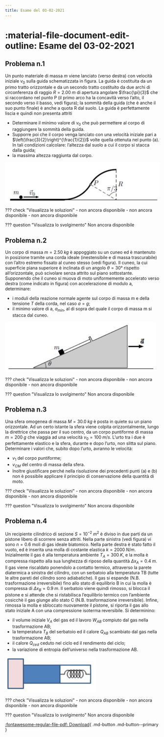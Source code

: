```yaml
---
title: Esame del 03-02-2021 
---
```


# :material-file-document-edit-outline: Esame del 03-02-2021 

## Problema n.1
Un punto materiale di massa $m$ viene lanciato (verso destra) con velocità iniziale $v_0$ sulla guida schematizzata in figura. La guida è costituita da un primo tratto orizzontale e da un secondo tratto costituito da due archi di circonferenza di raggio $R = 2.00 \; m$ di apertura angolare $\frac{\pi}{3}$ che si raccordano nel punto P (il primo arco ha la concavità verso l’alto, il secondo verso il basso, vedi figura); la sommità della guida (che è anche il suo punto finale) è anche a quota R dal suolo. La guida è perfettamente liscia e quindi non presenta attriti

- Determinare il minimo valore di $v_0$ che può permettere al corpo di raggiungere la sommità della guida.
- Supporre poi che il corpo venga lanciato con una velocità iniziale pari a $\left(\frac{3}{2}\right)^{\frac{1}{2}}$ volte quella ottenuta nel punto (a). In tali condizioni calcolare: l’altezza dal suolo a cui il corpo si stacca dalla guida;
- la massima altezza raggiunta dal corpo.

![image](1-03022021.JPG)

??? check "Visualizza le soluzioni"
    - non ancora disponibile
    - non ancora disponibile
    - non ancora disponibile

??? question "Visualizza lo svolgimento"
    Non ancora disponibile

## Problema n.2
Un corpo di massa $m=2.50  \; kg$ è appoggiato su un cuneo ed è mantenuto in posizione tramite una corda ideale (inestensibile e di massa trascurabile) con l’altro estremo fissato al cuneo stesso (vedi figura). Il cuneo, la cui superficie piana superiore è inclinata di un angolo $θ=30°$ rispetto all’orizzontale, può scivolare senza attrito sul piano sottostante. Supponendo che il cuneo si muova di moto uniformemente accelerato verso destra (come indicato in figura) con accelerazione di modulo a, determinare:

- i moduli della reazione normale agente sul corpo di massa $m$ e della tensione $T$ della corda, nel caso $a=g$;
- il minimo valore di a, $a_{min}$, al di sopra del quale il corpo di massa m si stacca dal cuneo.

![image](2-03022021.JPG)
    
??? check "Visualizza le soluzioni"
    - non ancora disponibile
    - non ancora disponibile
    - non ancora disponibile

??? question "Visualizza lo svolgimento"
    Non ancora disponibile

## Problema n.3
Una sfera omogenea di massa $M=30.0 \; kg$ è posta in quiete su un piano orizzontale. Ad un certo istante la sfera viene colpita orizzontalmente, lungo la direttrice che passa per il suo centro, da un corpo puntiforme di massa $m=200 \; g$ che viaggia ad una velocità $v_0=100 \; m/s$. L’urto tra i due è perfettamente elastico e la sfera, durante e dopo l’urto, non slitta sul piano. Determinare i valori che, subito dopo l’urto, avranno le velocità:

- $v_1$ del corpo puntiforme;
- $v_{CM}$ del centro di massa della sfera.
- Inoltre giustificare perché nella risoluzione dei precedenti punti (a) e (b) non è possibile applicare il principio di conservazione della quantità di moto.
    
??? check "Visualizza le soluzioni"
    - non ancora disponibile
    - non ancora disponibile
    - non ancora disponibile

??? question "Visualizza lo svolgimento"
    Non ancora disponibile

## Problema n.4
Un recipiente cilindrico di sezione $S=10^{-2} \; m^2$ è diviso in due parti da un pistone libero di scorrere senza attriti. Nella parte sinistra (vedi figura) vi sono $n=0.6$ moli di gas ideale biatomico. Nella parte destra è stato fatto il vuoto, ed è inserita una molla di costante elastica $k=2000 \; N/m$. Inizialmente il gas è alla temperatura ambiente $T_A=300 \; K$, e la molla è compressa rispetto alla sua lunghezza di riposo della quantità $\Delta x_A =0.4 \; m$. Il gas viene riscaldato ponendolo a contatto termico, attraverso la parete diatermica a sinistra del cilindro, con un serbatoio alla temperatura TB (tutte le altre pareti del cilindro sono adiabatiche). Il gas si espande (N.B. trasformazione irreversibile) fino allo stato di equilibrio B in cui la molla è compressa di $\Delta x_B=0.9 \; m$. Il serbatoio viene quindi rimosso, si blocca il pistone e si attende che si ristabilisca l’equilibrio termico con l’ambiente cosicchè il gas giunge allo stato C (N.B. trasformazione irreversibile). Infine, rimossa la molla e sbloccato nuovamente il pistone, si riporta il gas allo stato iniziale A con una compressione isoterma reversibile. Si determinino:

- il volume iniziale $V_A$ del gas ed il lavoro $W_{AB}$ compiuto dal gas nella trasformazione AB;
- la temperatura $T_B$ del serbatoio ed il calore $Q_{AB}$ scambiato dal gas nella trasformazione AB;
- il calore $Q_{ced}$ ceduto nel ciclo ed il rendimento del ciclo;
- la variazione di entropia dell’universo nella trasformazione AB.

![image](4-03022021.JPG)

??? check "Visualizza le soluzioni"
    - non ancora disponibile
    - non ancora disponibile
    - non ancora disponibile

??? question "Visualizza lo svolgimento"
    Non ancora disponibile

[:fontawesome-regular-file-pdf: Download](window.print();){ .md-button .md-button--primary }